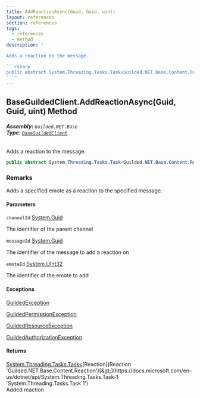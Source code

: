```yaml
---
title: AddReactionAsync(Guid, Guid, uint)
layout: references
section: references
tags:
  - references
  - method
description: "

Adds a reaction to the message.

```csharp
public abstract System.Threading.Tasks.Task<Guilded.NET.Base.Content.Reaction> AddReactionAsync(System.Guid channelId, System.Guid messageId, uint emoteId);
```"
---
```


## BaseGuildedClient.AddReactionAsync(Guid, Guid, uint) Method
###### **Assembly:** `Guilded.NET.Base`<br/>**Type:** [`BaseGuildedClient`](BaseGuildedClient 'Guilded.NET.Base.BaseGuildedClient')

Adds a reaction to the message.

```csharp
public abstract System.Threading.Tasks.Task<Guilded.NET.Base.Content.Reaction> AddReactionAsync(System.Guid channelId, System.Guid messageId, uint emoteId);
```

### Remarks
  
Adds a specified emote as a reaction to the specified message.
#### Parameters

<a name='Guilded.NET.Base.BaseGuildedClient.AddReactionAsync(System.Guid,System.Guid,uint).channelId'></a>

`channelId` [System.Guid](https://docs.microsoft.com/en-us/dotnet/api/System.Guid 'System.Guid')

The identifier of the parent channel

<a name='Guilded.NET.Base.BaseGuildedClient.AddReactionAsync(System.Guid,System.Guid,uint).messageId'></a>

`messageId` [System.Guid](https://docs.microsoft.com/en-us/dotnet/api/System.Guid 'System.Guid')

The identifier of the message to add a reaction on

<a name='Guilded.NET.Base.BaseGuildedClient.AddReactionAsync(System.Guid,System.Guid,uint).emoteId'></a>

`emoteId` [System.UInt32](https://docs.microsoft.com/en-us/dotnet/api/System.UInt32 'System.UInt32')

The identifier of the emote to add

#### Exceptions

[GuildedException](GuildedException 'Guilded.NET.Base.GuildedException')

[GuildedPermissionException](GuildedPermissionException 'Guilded.NET.Base.GuildedPermissionException')

[GuildedResourceException](GuildedResourceException 'Guilded.NET.Base.GuildedResourceException')

[GuildedAuthorizationException](GuildedAuthorizationException 'Guilded.NET.Base.GuildedAuthorizationException')

#### Returns
[System.Threading.Tasks.Task&lt;](https://docs.microsoft.com/en-us/dotnet/api/System.Threading.Tasks.Task-1 'System.Threading.Tasks.Task`1')[Reaction](Reaction 'Guilded.NET.Base.Content.Reaction')[&gt;](https://docs.microsoft.com/en-us/dotnet/api/System.Threading.Tasks.Task-1 'System.Threading.Tasks.Task`1')  
Added reaction